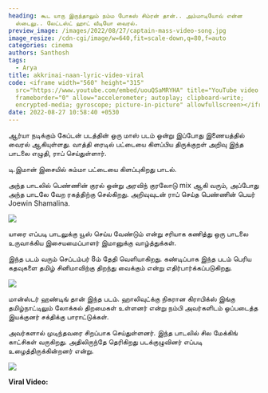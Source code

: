 ```yaml
---
heading: கூட யாரு இருந்தாலும் நம்ம போகஸ் சிம்ரன் தான்.. அம்மாடியோவ் என்ன
  ஸ்டைலு.. லேட்டஸ்ட் ஹாட் வீடியோ வைரல்.
preview_image: /images/2022/08/27/captain-mass-video-song.jpg
image_resize: /cdn-cgi/image/w=640,fit=scale-down,q=80,f=auto
categories: cinema
authors: Santhosh
tags:
  - Arya
title: akkrinai-naan-lyric-video-viral
code: <iframe width="560" height="315"
  src="https://www.youtube.com/embed/uouQSaMRYHA" title="YouTube video player"
  frameborder="0" allow="accelerometer; autoplay; clipboard-write;
  encrypted-media; gyroscope; picture-in-picture" allowfullscreen></iframe>
date: 2022-08-27 10:58:40 +0530
---
```

ஆர்யா நடிக்கும் கேப்டன் படத்தின் ஒரு மாஸ் படம் ஒன்று இப்போது இணையத்தில் வைரல் ஆகியுள்ளது. வாத்தி ரைடில் பட்டையை கிளப்பிய திருக்குறள் அறிவு இந்த பாடலை எழுதி, ராப் செய்துள்ளார்.

டி.இமான் இசையில் சும்மா பட்டையை கிளப்புகிறது பாடல்.

அந்த பாடலில் பெண்ணின் குரல் ஒன்று அரவிந் குரலோடு mix ஆகி வரும், அப்போது அந்த பாடலே வேற ரகத்திற்கு செல்கிறது. அறிவுவுடன் ராப் செய்த பெண்ணின் பெயர் Joewin Shamalina.

![](/images/2022/08/27/akkirai-naan-video-song.jpg)

யாரை எப்படி பாடலுக்கு யூஸ் செய்ய வேண்டும் என்று சரியாக கணித்து ஒரு பாடலை உருவாக்கிய இசையமைப்பாளர் இமானுக்கு வாழ்த்துக்கள்.

இந்த படம் வரும் செப்டம்பர் 8ம் தேதி வெளியாகிறது. கண்டிப்பாக இந்த படம் பெரிய கதவுகளை தமிழ் சினிமாவிற்கு திறந்து வைக்கும் என்று எதிர்பார்க்கப்படுகிறது.

![](/images/2022/08/27/akkirai-naan-video-song-1.jpg)

மான்ஸ்டர் ஹண்டிங் தான் இந்த படம். ஹாலிவுட்க்கு நிகரான கிராபிக்ஸ் இங்கு தமிழ்நாட்டிலும் லோக்கல் திறமைகள் உள்ளனர் என்று நம்பி அவர்களிடம் ஒப்படைத்த இயக்குனர் சக்திக்கு பாராட்டுக்கள்.

அவர்களால் முடிந்தவரை சிறப்பாக செய்துள்ளனர். இந்த பாடலில் சில மேக்கிங் காட்சிகள் வருகிறது. அதிலிருந்தே தெரிகிறது படக்குழுவினர் எப்படி உழைத்திருக்கின்றனர் என்று. 

![](/images/2022/08/27/akkirai-naan-video-song-2.jpg)

**Viral Video:**